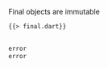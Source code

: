 <!--
title: Final
-->

Final objects are immutable

<pre>
<code class="hljs dart">{{> final.dart}}
</code>
</pre>

```bash
error
error
```
